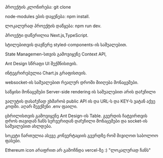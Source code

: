 პროექტის კლონირება: git clone <repository-url> 

node-modules ების დაყენება: npm install.

ლოკალურად პროექტის დაწყება: npm run dev.

პროექტი დაწერილია Next.js,TypeScript. 

სტილებითვის დავწერე styled-components-ის საშუალებით.

State Managemen-სთვის გამოვიყენე Context API,

Ant Design სწრაფი UI შექმნისთვის.

ინტეგრირებულია Chart.js  გრაფისთვის.

websocket-ის საშუალებით რეალურ დროში მიიღება მონაცემები.

საწყისი მონაცემები Server-side rendering ის საშუალებით არის დაfეჩილი

ვალუტის დასაfეჩად ვხმარობ public API ის და URL-ს და KEY-ს ვატან აქვე კოდში. აღარ შევქმენი .env ფაილი.

ცხრილისთვის გამოვიყენე Ant Design-ის Table. გვერდის ჩატვირთვის დროს თავიდან ჩანს სერვერიდან დაfეჩილი მონაცემები
და socket-ის საშუალებით ახლდება.

სოკეტი ჩართულია ასევე კონვერტაციის გვერდზე რომ მივიღოთ საბოლოო ფასები.

Ethereum icon არაფრით არ გამოჩნდა vercel-ზე :) "ლოკალურად ჩანს"